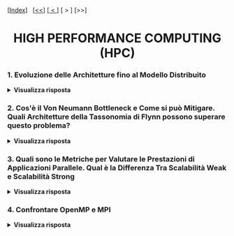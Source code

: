 [[Index](https://github.com/mikyll/Sistemi-Operativi-M/tree/main/flashcard)]&nbsp;&nbsp;
[[<<](https://github.com/mikyll/Sistemi-Operativi-M/blob/main/flashcard/01%20-%20Virtualizzazione.md)]
[[&nbsp;<&nbsp;](https://github.com/mikyll/Sistemi-Operativi-M/blob/main/flashcard/10%20-%20Algoritmi%20di%20Sincronizzazione%20Distribuiti.md)]
[&nbsp;>&nbsp;]
[>>]

<h1 align="center">HIGH PERFORMANCE COMPUTING (HPC)</h1>

### 1. Evoluzione delle Architetture fino al Modello Distribuito

<details>
  <summary><b>Visualizza risposta</b></summary>
  
  La principale motivazione per lo sviluppo delle tecnologie HW e SW per il parallel computing è l'<ins>aumento di performance</ins>: risolvere problemi di complessità elevata in tempi contenuti; risolvere gli stessi problemi in tempi più bassi.
  
  **Evoluzione delle Architetture**: fino ai primi anni 2000 l'evoluzione dei sistemi di calcolo è stata "governata" dalla *Legge di Moore*, secondo cui le performance dei processori crescono costantemente (raddoppiando la densità di transistor all'interno dei chip ogni 18 mesi, con conseguente aumento di *capacità di elaborazione* del chip e aumento della *velocità di calcolo*). A partire dai primi anni 2000, ci si è trovati sempre più prossimi ai <ins>limiti fisici</ins> dei componenti: a causa dell'*effetto joule* (lega la produzione di calore al passaggio di corrente elettrica nei circuiti integrati), non è stato più possibile ad esempio aumentare la frequenza di clock, rendendo <ins>necessario l'aumento di capacità di calcolo a parità di frequenza</ins>. Questo obbiettivo è stato raggiunto grazie all'introduzione di diverse forme di parallelismo a livello HW. Infatti, se l'HW è in grado di svolgere più operazioni per ciclo, la velocità di elaborazione dell'intero sistema aumenta (più processori su singolo chip, più processori su più chip).
</details>

### 2. Cos'è il Von Neumann Bottleneck e Come si può Mitigare. Quali Architetture della Tassonomia di Flynn possono superare questo problema? 

<details>
  <summary><b>Visualizza risposta</b></summary>
  
  Il modello di Von Neumann descrive lo schema funzionale di un tradizionale sistema sequenziale. L'unica CPU è collegata alla memoria centrale da un mezzo di interconnessione (es: bus), e questa separazione costituisce una limitazione nella velocità di accesso a dati e istruzioni, che influisce sulla velocità di elaborazione del sistema.
  
  **Von Neumann Bottleneck**: il <ins>bus che collega CPU e memoria centrale</ins> costituisce un collo di bottiglia. Infatti, questo limita la velocità di fetching di istruzioni e dati, che dipendono dalla velocità del bus, e limita conseguentemente la velocità di esecuzione.<br/>
  Per mitigare questo problema, è stato introdotto l'utilizzo di:
  - memorie *cache*;
  - *parallelismo di basso livello* (*ILP* e *HW multithreading*).
  
  **Cache**: è una memoria *associativa* ad <ins>accesso veloce</ins>, in quanto risiede sul chip del processore e si colloca ad un livello intermedio tra memoria centrale e registri del processore; di <ins>capacità limitata</ins>, in quanto non può contenere tutte le istruzioni ed i dati necessari al programma in esecuzione.<br/>Viene gestita con criteri basati sul [*Principio di Località*](https://it.wikipedia.org/wiki/Principio_di_localit%C3%A0_(informatica)), secondo cui: "durante l'esecuzione di una data istruzione presente in memoria, con molta probabilità le successive istruzioni saranno ubicate nelle vicinanze di quella in corso" (località spaziale e/o temporale).<br/>
  Dunque, si potranno avere dei *cache hit*, se l'informazione richiesta è presente in cache, oppure *cache miss*, se non è presente e va caricata dalla memoria centrale. Se la gestione è tale da mantenere un hit-rate sufficientemente elevato, gli effetti del Von Neumann Bottleneck possono essere mitigati.
  
  **Parallelismo di Basso Livello (ILP)**: le istruzioni per essere eseguite seguono una sequenza di fasi (fetching operandi, confronto esponenti e/o shift, somma, normalizzazione risultato e memorizzazione del risultato). Ciascuna di queste può essere separata ed affidata ad un'unità funzionale indipendente che opera in parallelo alle altre. Le <ins>unità funzionali</ins> sono collegate tra di loro mediante una <ins>pipeline</ins> <br/>
  Problema: non sempre questa operazione è fattibile, ad esempio se in un programma è presente una lunga serie di istruzioni tra loro dipendenti (tipo la Serie di Fibonacci).
  
  **HW Multithreading**: i processori moderni offrono parallelismo di alto livello (a livello di thread), mediante HW multithreading, che permette a più thread di condividere la stessa CPU usando una <ins>tecnica di sovrapposizione</ins> (duplicazione registri e context switch efficiente con supporto HW). Esistono 2 approcci:
  - **multithreading a grana fine** (fine-grained), secondo cui viene eseguito <ins>un context switch dopo ogni istruzione</ins>.
	- *Vantaggio*: velocità thread bassa;
	- *Svantaggio*: throughtput alto (ovvero si trasmettono più dati);
  - **multithreading a grana grossa** (coarse-grained), secondo cui <ins>il context switch avviene quando il thread corrente si trova in attesa</ins> (es: attesa del caricamento di informazioni dalla memoria centrale in seguito ad un cache miss).
	- *Vantaggio*: velocità thread alta;
	- *Svantaggio*: throughtput basso.
  
  ILP e HW Multithreading hanno permesso un miglioramento delle prestazioni dei processori, tuttavia tali meccanismi sono trasparenti ai programmatori (Modello *Von Neumann Esteso*). Nei sistemi HPC, invece, il parallelismo disponibile è visibile ai programmatori, che progetta il software sfruttando al meglio le risorse computazionali: **architetture non Von Neumann**.
  
  Nella *Tassonomia di Flynn*, i sistemi HPC riguardano le classi SIMD e MIMD. In particolare le architetture MIMD prevedono l'asincronicità delle attività nei diversi nodi, permettendo ad ogni CPU di eseguire una sequenza di istruzioni diversa dagli altri nodi. Sistemi HPC si dividono in due modelli: a Shared Memory o Distributed Memory. La maggior parte dei sistemi HPC al giorno d'oggi presenta un <ins>modello ibrido</ins> che combina il modello a *memoria distribuita* col modello a *memoria comune*.
</details>

### 3. Quali sono le Metriche per Valutare le Prestazioni di Applicazioni Parallele. Qual è la Differenza Tra Scalabilità Weak e Scalabilità Strong

<details>
  <summary><b>Visualizza risposta</b></summary>
  
  Per misurare le prestazioni di un sistema HPC si utilizza l'unità di misura del *FLOPS* (FLoating-point Operations Per Second, "operazioni in virgola mobile al secondo").<br/>
  Per valutare il vantaggio derivante dall'esecuzione di programmi paralleli in sistemi HPC si utilizzano alcune metriche: *speedup* ed *efficienza*.
  
  Lo **Speedup** misura quanto è più veloce la versione parallela rispetto alla versione sequenziale (esprime il guadagno di un'applicazione parallela rispetto alla versione sequenziale). È pari a ```S = Tseq / Tpar```, dove *Tseq* è il tempo di esecuzione del programma nella versione sequenziale (su un solo nodo), e *Tpar* nella sua versione parallela.<br/>
  Il caso ideale è che ```S = p```, dove *p* è il numero di processori. Tuttavia, solitamente ci sono altri fattori da considerare nell'equazione, quali ad esempio lo scarto di tempo dovuto all'*overhead*, pertanto in generale si ha che ```S < p```.
  
  L'**Efficienza** misura lo speedup per numero di processori utilizzati. È pari a ```E = S / p```, dove *S* è lo speedup, e *p* il numero di processori utilizzati. Il caso ideale è che ```E = 1```, mentre nei casi reali si ha che ```E < 1```.
  
  Un sistema si dice **scalabile** se mantiene la stessa efficienza al variare del numero di processori utilizzati e/o al variare della quantità di dati da elaborare.
  
  La **Legge di Amdahl** considera che in generale non tutto il programma può essere parallelizzabile, dunque *Tpar* è dato da ```Tpar = r * Tseq + (1 - r) * Tseq / p```, dove *r* ∈ [0, 1] è una percentuale che esprime la frazione di tempo totale di esecuzione speso nella parte non parallelizzabile del programma. La Legge di Amdahl esprime lo speedup *S* come: ```S = Tseq / Tpar = 1 / (r + (1 - r) / p)``` e descrive l'andamento dello speedup al variare del numero di processori impiegati per la soluzione dello stesso problema. Se il numero dei processori tende a infinito, vediamo che la Legge di Amdahl ha un comportamento asintotico (per lim di *p* → ∞, *S* tende a 1/*r* senza mai toccarlo).
  
  **Scalabilità Strong**: valuta l'efficienza al crescere del numero dei nodi (mantenendo costante la dimensione del problema). Lavoro totale da eseguire costante, ma lavoro da eseguire sul singolo nodo diminuisce al crescere del numero dei nodi (bilanciamento del lavoro sui nodi).
  
  **Scalabilità Weak**: valuta l'efficienza al variare al crescere delle dimensioni del problema (mantenendo costante il carico di lavoro per singolo nodo). Per valutare la scalabilità weak si usano speedup scalato e efficienza scalata.
  
  La **Legge di Gustafson** afferma che, assegnando ad ogni processore un workload costante ```(1 - r)```, lo speedup cresce linearmente con il numero dei processori, dunque lo speedup *S* è dato da: ```S = r + (1 - r) * p```.
</details>

### 4. Confrontare OpenMP e MPI

<details>
  <summary><b>Visualizza risposta</b></summary>
  
  Per ottenere i vantaggi del parallelismo, sfruttando efficacemente l'HW a disposizione, il programmatore deve trasformare i propri programmi seriali in codice parallelo. Per farlo è possibile utilizzare 2 approcci: parallelizzazione automatica (sfruttando ad esempio dei compilatori), che normalmente permettono di ottenere prestazioni non troppo soddisfacenti; parallelizzazione esplicita, utilizzando ad esempio dei linguaggi e librerie appositi per il calcolo parallelo.
  A tal proposito esistono due modelli di interazione: scambio di messaggi (*MPI*) e memoria condivisa (*OpenMP*).
  
  **MPI**: è uno <ins>standard</ins> che stabilisce un protocollo per la comunicazione fra processi in sistemi paralleli (*senza memoria condivisa*). Permette di eseguire più istanze di un programma in parallelo su più nodi.
  
  **OpenMPI**: è una <ins>libreria</ins> per applicazioni parallele in sistemi a *memoria condivisa*.
  
  <table>
	<tr>
		<td align="center" width="50%"><b>MPI</b></td>
		<td align="center" width="50%"><b>OpenMPI</b></td>
	</tr>
	<tr>
		<td align="center">Interazione basata su scambio di messaggi</td>
		<td align="center">Interazione basata su memoria condivisa</td>
	</tr>
	<tr>
		<td align="center">complessità d'uso</td>
		<td align="center">semplicità d'uso</td>
	</tr>
	<tr>
		<td align="center">load balancing a carico del programmatore</td>
		<td align="center">load balancing semplice da realizzare</td>
	</tr>
	<tr>
		<td align="center">elevata scalabilità</td>
		<td align="center">scalabilità limitata al numero di CPU disponibili sul nodo utilizzato</td>
	</tr>
	<tr>
		<td align="center">elevata portabilità (funziona anche su sistemi a memoria condivisa)</td>
		<td align="center">compatibile solo con sistemi a memoria condivisa (multicore/multiprocessors)</td>
	</tr>
  </table>
  
</details>
